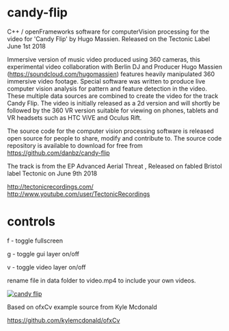 # candy-flip
C++ / openFrameworks software for computerVision processing for the video for 'Candy Flip' by Hugo Massien. 
Released on the Tectonic Label June 1st 2018

Immersive version of music video produced using 360 cameras, this experimental video collaboration with Berlin DJ and Producer Hugo Massien (https://soundcloud.com/hugomassien) features heavily manipulated 360 immersive video footage. Special software was written to produce live  computer vision analysis for pattern and feature detection in the video. These multiple data sources are combined to create the video for the track Candy Flip. The video is initially released as a 2d version and will shortly be followed by the 360 VR version suitable for viewing on phones, tablets and VR headsets such as HTC ViVE and Oculus Rift. 

The source code for the computer vision processing software is released open source for people to share, modify and contribute to. The source code repository is available to download for free from https://github.com/danbz/candy-flip

The track is from the EP Advanced Aerial Threat , Released on fabled Bristol label Tectonic on June 9th 2018

http://tectonicrecordings.com/
http://www.youtube.com/user/TectonicRecordings

# controls

f - toggle fullscreen

g - toggle gui layer on/off

v - toggle video layer on/off

rename file in data folder to video.mp4 to include your own videos.

[ ![candy flip](http://buzzo.com/wp-content/uploads/2018/06/Candy-Flip-4k.jpg) ](http://buzzo.com/candy-flip-360-cv-processed-music-video-for-hugo-massien//)


Based on ofxCv example source from Kyle Mcdonald

https://github.com/kylemcdonald/ofxCv
